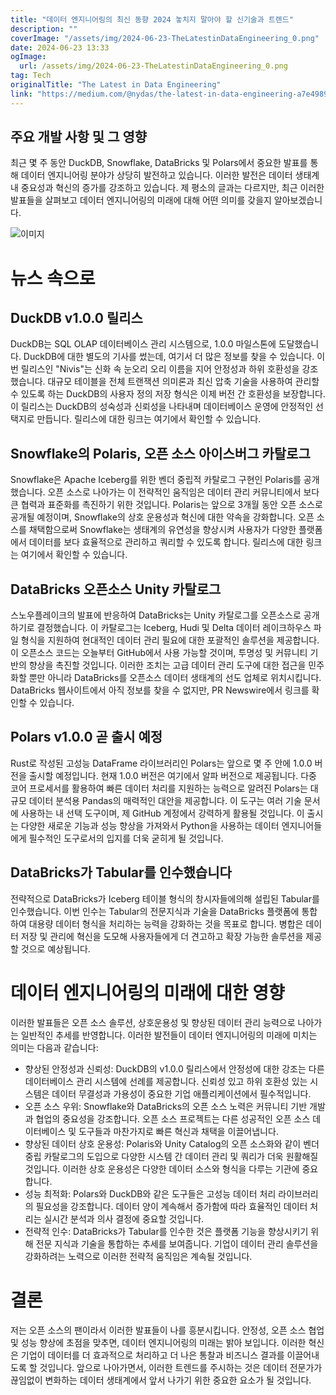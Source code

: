 ```yaml
---
title: "데이터 엔지니어링의 최신 동향 2024 놓치지 말아야 할 신기술과 트렌드"
description: ""
coverImage: "/assets/img/2024-06-23-TheLatestinDataEngineering_0.png"
date: 2024-06-23 13:33
ogImage: 
  url: /assets/img/2024-06-23-TheLatestinDataEngineering_0.png
tag: Tech
originalTitle: "The Latest in Data Engineering"
link: "https://medium.com/@nydas/the-latest-in-data-engineering-a7e4989b0b57"
---
```



## 주요 개발 사항 및 그 영향

최근 몇 주 동안 DuckDB, Snowflake, DataBricks 및 Polars에서 중요한 발표를 통해 데이터 엔지니어링 분야가 상당히 발전하고 있습니다. 이러한 발전은 데이터 생태계 내 중요성과 혁신의 증가를 강조하고 있습니다. 제 평소의 글과는 다르지만, 최근 이러한 발표들을 살펴보고 데이터 엔지니어링의 미래에 대해 어떤 의미를 갖을지 알아보겠습니다.

![이미지](/assets/img/2024-06-23-TheLatestinDataEngineering_0.png)

# 뉴스 속으로

<div class="content-ad"></div>

## DuckDB v1.0.0 릴리스

DuckDB는 SQL OLAP 데이터베이스 관리 시스템으로, 1.0.0 마일스톤에 도달했습니다. DuckDB에 대한 별도의 기사를 썼는데, 여기서 더 많은 정보를 찾을 수 있습니다. 이번 릴리스인 "Nivis"는 신화 속 눈오리 오리 이름을 지어 안정성과 하위 호환성을 강조했습니다. 대규모 테이블을 전체 트랜잭션 의미론과 최신 압축 기술을 사용하여 관리할 수 있도록 하는 DuckDB의 사용자 정의 저장 형식은 이제 버전 간 호환성을 보장합니다. 이 릴리스는 DuckDB의 성숙성과 신뢰성을 나타내며 데이터베이스 운영에 안정적인 선택지로 만듭니다. 릴리스에 대한 링크는 여기에서 확인할 수 있습니다.

## Snowflake의 Polaris, 오픈 소스 아이스버그 카탈로그

Snowflake은 Apache Iceberg를 위한 벤더 중립적 카탈로그 구현인 Polaris를 공개했습니다. 오픈 소스로 나아가는 이 전략적인 움직임은 데이터 관리 커뮤니티에서 보다 큰 협력과 표준화를 촉진하기 위한 것입니다. Polaris는 앞으로 3개월 동안 오픈 소스로 공개될 예정이며, Snowflake의 상호 운용성과 혁신에 대한 약속을 강화합니다. 오픈 소스를 채택함으로써 Snowflake는 생태계의 유연성을 향상시켜 사용자가 다양한 플랫폼에서 데이터를 보다 효율적으로 관리하고 쿼리할 수 있도록 합니다. 릴리스에 대한 링크는 여기에서 확인할 수 있습니다.

<div class="content-ad"></div>

## DataBricks 오픈소스 Unity 카탈로그

스노우플레이크의 발표에 반응하여 DataBricks는 Unity 카탈로그를 오픈소스로 공개하기로 결정했습니다. 이 카탈로그는 Iceberg, Hudi 및 Delta 데이터 레이크하우스 파일 형식을 지원하여 현대적인 데이터 관리 필요에 대한 포괄적인 솔루션을 제공합니다. 이 오픈소스 코드는 오늘부터 GitHub에서 사용 가능할 것이며, 투명성 및 커뮤니티 기반의 향상을 촉진할 것입니다. 이러한 조치는 고급 데이터 관리 도구에 대한 접근을 민주화할 뿐만 아니라 DataBricks를 오픈소스 데이터 생태계의 선도 업체로 위치시킵니다. DataBricks 웹사이트에서 아직 정보를 찾을 수 없지만, PR Newswire에서 링크를 확인할 수 있습니다.

## Polars v1.0.0 곧 출시 예정

Rust로 작성된 고성능 DataFrame 라이브러리인 Polars는 앞으로 몇 주 안에 1.0.0 버전을 출시할 예정입니다. 현재 1.0.0 버전은 여기에서 알파 버전으로 제공됩니다. 다중 코어 프로세서를 활용하여 빠른 데이터 처리를 지원하는 능력으로 알려진 Polars는 대규모 데이터 분석용 Pandas의 매력적인 대안을 제공합니다. 이 도구는 여러 기술 문서에 사용하는 내 선택 도구이며, 제 GitHub 계정에서 강력하게 활용될 것입니다. 이 출시는 다양한 새로운 기능과 성능 향상을 가져와서 Python을 사용하는 데이터 엔지니어들에게 필수적인 도구로서의 입지를 더욱 굳히게 될 것입니다.

<div class="content-ad"></div>

## DataBricks가 Tabular를 인수했습니다

전략적으로 DataBricks가 Iceberg 테이블 형식의 창시자들에의해 설립된 Tabular를 인수했습니다. 이번 인수는 Tabular의 전문지식과 기술을 DataBricks 플랫폼에 통합하여 대용량 데이터 형식을 처리하는 능력을 강화하는 것을 목표로 합니다. 병합은 데이터 저장 및 관리에 혁신을 도모해 사용자들에게 더 견고하고 확장 가능한 솔루션을 제공할 것으로 예상됩니다.

# 데이터 엔지니어링의 미래에 대한 영향

이러한 발표들은 오픈 소스 솔루션, 상호운용성 및 향상된 데이터 관리 능력으로 나아가는 일반적인 추세를 반영합니다. 이러한 발전들이 데이터 엔지니어링의 미래에 미치는 의미는 다음과 같습니다:

<div class="content-ad"></div>

- 향상된 안정성과 신뢰성: DuckDB의 v1.0.0 릴리스에서 안정성에 대한 강조는 다른 데이터베이스 관리 시스템에 선례를 제공합니다. 신뢰성 있고 하위 호환성 있는 시스템은 데이터 무결성과 가용성이 중요한 기업 애플리케이션에서 필수적입니다.
- 오픈 소스 우위: Snowflake와 DataBricks의 오픈 소스 노력은 커뮤니티 기반 개발과 협업의 중요성을 강조합니다. 오픈 소스 프로젝트는 다른 성공적인 오픈 소스 데이터베이스 및 도구들과 마찬가지로 빠른 혁신과 채택을 이끌어냅니다.
- 향상된 데이터 상호 운용성: Polaris와 Unity Catalog의 오픈 소스화와 같이 벤더 중립 카탈로그의 도입으로 다양한 시스템 간 데이터 관리 및 쿼리가 더욱 원활해질 것입니다. 이러한 상호 운용성은 다양한 데이터 소스와 형식을 다루는 기관에 중요합니다.
- 성능 최적화: Polars와 DuckDB와 같은 도구들은 고성능 데이터 처리 라이브러리의 필요성을 강조합니다. 데이터 양이 계속해서 증가함에 따라 효율적인 데이터 처리는 실시간 분석과 의사 결정에 중요할 것입니다.
- 전략적 인수: DataBricks가 Tabular를 인수한 것은 플랫폼 기능을 향상시키기 위해 전문 지식과 기술을 통합하는 추세를 보여줍니다. 기업이 데이터 관리 솔루션을 강화하려는 노력으로 이러한 전략적 움직임은 계속될 것입니다.

# 결론

저는 오픈 소스의 팬이라서 이러한 발표들이 나를 흥분시킵니다. 안정성, 오픈 소스 협업 및 성능 향상에 초점을 맞추면, 데이터 엔지니어링의 미래는 밝아 보입니다. 이러한 혁신은 기업이 데이터를 더 효과적으로 처리하고 더 나은 통찰과 비즈니스 결과를 이끌어내도록 할 것입니다. 앞으로 나아가면서, 이러한 트렌드를 주시하는 것은 데이터 전문가가 끊임없이 변화하는 데이터 생태계에서 앞서 나가기 위한 중요한 요소가 될 것입니다.